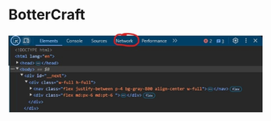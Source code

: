 <h1 aling=center>BotterCraft</h1>

![image atl](https://github.com/VdolecekMax/BotterCraft/blob/main/OpenNetworkTab.jpg?raw=true)
